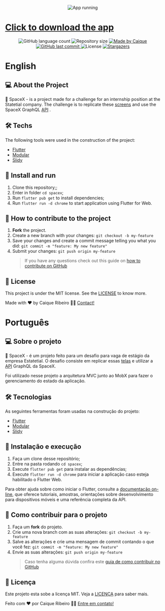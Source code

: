 <p align="center">
  <img alt="App running" src="https://s4.gifyu.com/images/outputteste.gif">
</p>

<p align="center">
  <a href="https://github.com/CaiqueR/spacex/raw/master/spacex.apk" target="_blank">
    <h1>Click to download the app</h1>
  </a>
</p>

<p align="center">
  <img alt="GitHub language count" src="https://img.shields.io/github/languages/count/caiquer/spacex?color=%2304D361">

  <img alt="Repository size" src="https://img.shields.io/github/repo-size/caiquer/spacex">

  <a href="https://www.linkedin.com/in/caiquer/">
    <img alt="Made by Caique" src="https://img.shields.io/badge/made%20by-Caique Ribeiro-%2304D361">
  </a>
	
  
  <a href="https://github.com/caiquer/spacex/commits/master">
    <img alt="GitHub last commit" src="https://img.shields.io/github/last-commit/caiquer/spacex">
  </a>

  <img alt="License" src="https://img.shields.io/badge/license-MIT-brightgreen">
   <a href="https://github.com/caiquer/spacex/stargazers">
    <img alt="Stargazers" src="https://img.shields.io/github/stars/caiquer/spacex?style=social">
  </a>
</p>

# English

## 💻 About the Project

🚀 SpaceX - is a project made for a challenge for an internship position at the Statetial company. The challenge is to replicate these [screens](<https://www.figma.com/file/9rQGYHs4bcXhZWy31BIGZs/SpaceXAppUI-(Copy)?node-id=0%3A1>) and use the SpaceX GraphQL [API](https://api.spacex.land/graphql/) .

## 🛠 Techs

The following tools were used in the construction of the project:

- [Flutter](http://flutter.dev/)
- [Modular](https://github.com/Flutterando/modular)
- [Slidy](https://github.com/Flutterando/slidy)

## 🚀 Install and run

1. Clone this repository;;
2. Enter in folder `cd spacex`;
3. Run `flutter pub get` to install dependencies;
4. Run `flutter run -d chrome` to start application using Flutter for Web.

## 🤔 How to contribute to the project

1. **Fork** the project.
2. Create a new branch with your changes: `git checkout -b my-feature`
3. Save your changes and create a commit message telling you what you did: `git commit -m "feature: My new feature"`
4. Submit your changes: `git push origin my-feature`
   > If you have any questions check out this guide on [how to contribute on GitHub](https://github.com/firstcontributions/first-contributions)

## 📝 License

This project is under the MIT license. See the [LICENSE](https://github.com/CaiqueR/spacex/blob/master/LICENSE.md) to know more.

Made with ❤️ by Caique Ribeiro 👋🏽 [Contact!](https://www.linkedin.com/in/caiquer/)

# Português

## 💻 Sobre o projeto

🚀 SpaceX - é um projeto feito para um desafio para vaga de estágio da empresa Estatetial. O desafio consiste em replicar essas [telas](<https://www.figma.com/file/9rQGYHs4bcXhZWy31BIGZs/SpaceXAppUI-(Copy)?node-id=0%3A1>) e utilizar a [API](https://api.spacex.land/graphql/) GraphQL da SpaceX.

Foi utilizado nesse projeto a arquitetura MVC junto ao MobX para fazer o gerenciamento do estado da aplicação.

## 🛠 Tecnologias

As seguintes ferramentas foram usadas na construção do projeto:

- [Flutter](http://flutter.dev/)
- [Modular](https://github.com/Flutterando/modular)
- [Slidy](https://github.com/Flutterando/slidy)

## 🚀 Instalação e execução

1. Faça um clone desse repositório;
2. Entre na pasta rodando `cd spacex`;
3. Execute `flutter pub get` para instalar as dependências;
4. Execute `flutter run -d chrome` para iniciar a aplicação caso esteja habilitado o Flutter Web.

Para obter ajuda sobre como iniciar o Flutter, consulte a
[documentação on-line](https://flutter.dev/docs), que oferece tutoriais,
amostras, orientações sobre desenvolvimento para dispositivos móveis e uma referência completa da API.

## 🤔 Como contribuir para o projeto

1. Faça um **fork** do projeto.
2. Crie uma nova branch com as suas alterações: `git checkout -b my-feature`
3. Salve as alterações e crie uma mensagem de commit contando o que você fez: `git commit -m "feature: My new feature"`
4. Envie as suas alterações: `git push origin my-feature`
   > Caso tenha alguma dúvida confira este [guia de como contribuir no GitHub](https://github.com/firstcontributions/first-contributions)

## 📝 Licença

Este projeto esta sobe a licença MIT. Veja a [LICENÇA](https://github.com/CaiqueR/spacex/blob/master/LICENSE) para saber mais.

Feito com ❤️ por Caique Ribeiro 👋🏽 [Entre em contato!](https://www.linkedin.com/in/caiquer/)
